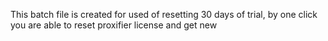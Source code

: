 This batch file is created for used of resetting 30 days of trial, by one click you are able to reset proxifier license and get new
